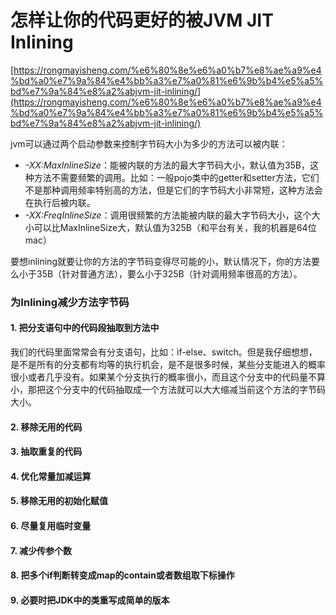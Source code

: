 # 怎样让你的代码更好的被JVM JIT Inlining

[https://rongmayisheng.com/%e6%80%8e%e6%a0%b7%e8%ae%a9%e4%bd%a0%e7%9a%84%e4%bb%a3%e7%a0%81%e6%9b%b4%e5%a5%bd%e7%9a%84%e8%a2%abjvm-jit-inlining/](https://rongmayisheng.com/%e6%80%8e%e6%a0%b7%e8%ae%a9%e4%bd%a0%e7%9a%84%e4%bb%a3%e7%a0%81%e6%9b%b4%e5%a5%bd%e7%9a%84%e8%a2%abjvm-jit-inlining/)

jvm可以通过两个启动参数来控制字节码大小为多少的方法可以被内联：

* _-XX:MaxInlineSize_：能被内联的方法的最大字节码大小，默认值为35B，这种方法不需要频繁的调用。比如：一般pojo类中的getter和setter方法，它们不是那种调用频率特别高的方法，但是它们的字节码大小非常短，这种方法会在执行后被内联。
* _-XX:FreqInlineSize_：调用很频繁的方法能被内联的最大字节码大小，这个大小可以比MaxInlineSize大，默认值为325B（和平台有关，我的机器是64位mac）

要想inlining就要让你的方法的字节码变得尽可能的小，默认情况下，你的方法要么小于35B（针对普通方法），要么小于325B（针对调用频率很高的方法）。

### 为Inlining减少方法字节码

#### 1. 把分支语句中的代码段抽取到方法中

我们的代码里面常常会有分支语句，比如：if-else、switch。但是我仔细想想，是不是所有的分支都有均等的执行机会，是不是很多时候，某些分支能进入的概率很小或者几乎没有。如果某个分支执行的概率很小，而且这个分支中的代码量不算小，那把这个分支中的代码抽取成一个方法就可以大大缩减当前这个方法的字节码大小。

#### 2. 移除无用的代码

#### 3. 抽取重复的代码

#### 4. 优化常量加减运算

#### 5. 移除无用的初始化赋值

#### 6. 尽量复用临时变量

#### 7. 减少传参个数

#### 8. 把多个if判断转变成map的contain或者数组取下标操作

#### 9. 必要时把JDK中的类重写成简单的版本

